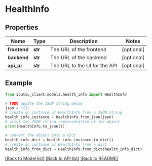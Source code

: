 # HealthInfo


## Properties

Name | Type | Description | Notes
------------ | ------------- | ------------- | -------------
**frontend** | **str** | The URL of the frontend | [optional] 
**backend** | **str** | The URL of the backend | [optional] 
**api_ui** | **str** | The URL to the UI for the API | [optional] 

## Example

```python
from ibutsu_client.models.health_info import HealthInfo

# TODO update the JSON string below
json = "{}"
# create an instance of HealthInfo from a JSON string
health_info_instance = HealthInfo.from_json(json)
# print the JSON string representation of the object
print(HealthInfo.to_json())

# convert the object into a dict
health_info_dict = health_info_instance.to_dict()
# create an instance of HealthInfo from a dict
health_info_from_dict = HealthInfo.from_dict(health_info_dict)
```
[[Back to Model list]](../README.md#documentation-for-models) [[Back to API list]](../README.md#documentation-for-api-endpoints) [[Back to README]](../README.md)


